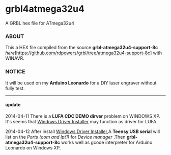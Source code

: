 grbl4atmega32u4
===============

A GRBL hex file for ATmega32u4

### ABOUT ###

This a HEX file compiled from the source **grbl-atmega32u4-support-8c** *here*[https://github.com/rdpowers/grbl/tree/atmega32u4-support-8c] with WINAVR.
### NOTICE ###

It will be used on my **Arduino Leonardo** for a DIY laser engraver without fully test.

---------------
#### update ####
2014-04-11
There is a **LUFA CDC DEMO dirver** problem on WINDOWS XP. It's seems that [Windows Driver Installer](http://www.pjrc.com/teensy/usb_serial.html) may function as driver for LUFA.

2014-04-12
After install [Windows Driver Installer](http://www.pjrc.com/teensy/usb_serial.html),A **Teensy USB serial** will list on the *Ports (com and lpt1)* for *Device manager* .Then **grbl-atmega32u4-support-8c** works well as gcode interpreter for Arduino Leonardo on Windows XP. 

